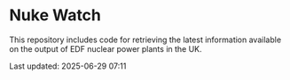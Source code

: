# Nuke Watch

This repository includes code for retrieving the latest information available on the output of EDF nuclear power plants in the UK.

Last updated: 2025-06-29 07:11